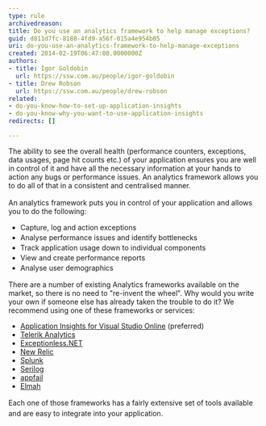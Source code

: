 ```yaml
---
type: rule
archivedreason: 
title: Do you use an analytics framework to help manage exceptions?
guid: d811d7fc-8188-4fd9-a56f-015a4e954b05
uri: do-you-use-an-analytics-framework-to-help-manage-exceptions
created: 2014-02-19T06:47:08.0000000Z
authors:
- title: Igor Goldobin
  url: https://ssw.com.au/people/igor-goldobin
- title: Drew Robson
  url: https://ssw.com.au/people/drew-robson
related:
- do-you-know-how-to-set-up-application-insights
- do-you-know-why-you-want-to-use-application-insights
redirects: []

---
```



​The ability&#160;to see the&#160;overall health (performance counters, exceptions, data usages, page hit counts etc.) of your application&#160;ensures you are well in control of it and have all the necessary information at your hands to action any bugs or performance issues. An&#160;analytics framework allows you to do all of that in a consistent and centralised manner.&#160;
<br><excerpt class='endintro'></excerpt><br>
​​An analytics framework puts you in control of your application and allows you to do the following&#58; 
<div><ul><li>
         <span style="line-height&#58;20px;">Capture,&#160;log and action&#160;exceptions<br></span></li><li>
         <span style="line-height&#58;20px;">Analyse performance issues and identify&#160;bottlenecks</span></li><li>
         <span style="line-height&#58;20px;">Track application usage down to individual components</span></li><li>
         <span style="line-height&#58;20px;">View and&#160;create performance reports</span></li><li>
         <span style="line-height&#58;20px;">Analyse&#160;user&#160;demographics</span></li></ul><div>There are a&#160;number of existing Analytics frameworks available on the market, so there is no need to &quot;re-invent the wheel&quot;. Why would you write your own if someone else has already taken the trouble to do it? We recommend using one of these frameworks or services​&#58;</div></div><div><ul><li><a href="/rules-to-better-application-insights-for-visual-studio-online">Application Insights for Visual Studio Online​</a>&#160;(preferred)</li><li> 
         <a href="http&#58;//www.telerik.com/analytics">Telerik Analytics</a></li><li> 
         <a href="http&#58;//exceptionless.com/">Exceptionless.NET</a>​</li><li>​<a href="https&#58;//docs.newrelic.com/docs/dotnet/the-net-agent-api">New Relic​</a></li><li><a href="http&#58;//www.splunk.com/">Splunk</a>​</li><li><a href="http&#58;//serilog.net/">Serilog</a>​</li><li><a href="http&#58;//appfail.net/">appfail</a>​</li><li><a href="http&#58;//www.nuget.org/packages/ELMAH">Elmah</a>​</li></ul><div>
      <span style="line-height&#58;21px;">Each one of those frameworks&#160;has a fairly extensive set of tools available and are easy to integrate into your application.​</span></div></div>


